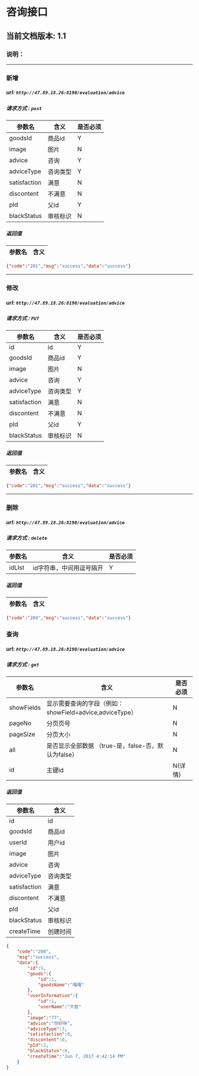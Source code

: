 # 咨询接口

## 当前文档版本: 1.1

### 说明：

--------------------------------



### 新增
##### url: `http://47.89.18.26:8190/evaluation/advice`
##### 请求方式 : `post`

参数名    | 含义    | 是否必须
-------|--------|-----
goodsId   |   商品id   |   Y
image   |   图片   |   N
advice   | 咨询   |   Y
adviceType   | 咨询类型  |   Y
satisfaction   |   满意   |   N
discontent   |   不满意   |   N
pId   |   父id   |   Y
blackStatus   |   审核标识   |   N

##### 返回值

参数名  | 含义
-------------|-------------

```json
{"code":"201","msg":"success","data":"success"}
```
--------------------------------
### 修改
##### url: `http://47.89.18.26:8190/evaluation/advice`
##### 请求方式 : `PUT`

参数名    | 含义    | 是否必须
-------|--------|-----
id   | id   |   Y
goodsId   |   商品id   |   Y
image   |   图片   |   N
advice   | 咨询   |   Y
adviceType   | 咨询类型  |   Y
satisfaction   |   满意   |   N
discontent   |   不满意   |   N
pId   |   父id   |   Y
blackStatus   |   审核标识   |   N

##### 返回值

参数名  | 含义
-------------|-------------



```json
{"code":"201","msg":"success","data":"success"}
```
--------------------------------

### 删除
##### url: `http://47.89.18.26:8190/evaluation/advice`
##### 请求方式 : `delete`

参数名    | 含义    | 是否必须
-------|--------|-----
idLIst   |  id字符串，中间用逗号隔开   |   Y



##### 返回值

参数名  | 含义
-------------|-------------



```json
{"code":"204","msg":"success","data":"success"}
```



### 查询
##### url: `http://47.89.18.26:8190/evaluation/advice`
##### 请求方式 : `get`

参数名    | 含义    | 是否必须
-------|--------|-----
showFields|显示需要查询的字段（例如：showField=advice,adviceType）|N
pageNo|  分页页号 |N
pageSize| 分页大小 |N
all | 是否显示全部数据 （true-是，false-否，默认为false） | N
id   | 主键id   |   N(详情)
#####  返回值

参数名  | 含义
-------------|-------------
id   | id 
goodsId   |   商品id 
userId   |   用户id
image   |   图片 
advice   | 咨询
adviceType   | 咨询类型
satisfaction   |   满意
discontent   |   不满意
pId   |   父id 
blackStatus   |   审核标识
createTime   |   创建时间


```json
{
    "code":"200",
    "msg":"success",
    "data":{
        "id":5,
        "goods":{
            "id":1,
            "goodsName":"嘎嘎"
        },
        "userInformation":{
            "id":1,
            "userName":"大智"
        },
        "image":"77",
        "advice":"你好呀",
        "adviceType":3,
        "satisfaction":0,
        "discontent":0,
        "pId":2,
        "blackStatus":0,
        "createTime":"Jun 7, 2017 4:42:14 PM"
    }
}
```











